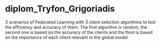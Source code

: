 # diplom_Tryfon_Grigoriadis
3 scenarios of Federated Learning with 3 client selection algorithms to test the efficiency and accuracy of them. The first algorithm is random, the second one is based on the accuracy of the clients and the third is based on the importance of each client relevant to the global model
